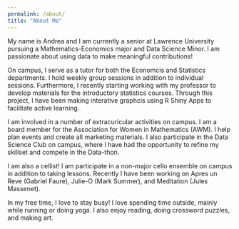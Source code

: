 ```yaml
---
permalink: /about/
title: "About Me"
---
```


My name is Andrea and I am currently a senior at Lawrence University pursuing a Mathematics-Economics major and Data Science Minor. I am passionate about using data to make meaningful contributions! 

On campus, I serve as a tutor for both the Economcis and Statistics departments. I hold weekly group sessions in addition to individual sessions. Furthermore, I recently starting working with my professor to develop materials for the introductory statistics courses. Through this project, I have been making interative graphcis using R Shiny Apps to facilitate active learning. 

I am involved in a number of extracuricular activities on campus. I am a board member for the Association for Women in Mathematics (AWM). I help plan events and create all marketing materials. I also participate in the Data Science Club on campus, where I have had the opportunity to refine my skillset and compete in the Data-thon. 

I am also a cellist! I am participate in a non-major cello ensemble on campus in addition to taking lessons. Recently I have been working on Apres un Reve (Gabriel Faure), Julie-O (Mark Summer), and Meditation (Jules Massenet). 

In my free time, I love to stay busy! I love spending time outside, mainly while running or doing yoga. I also enjoy reading, doing crossword puzzles, and making art. 
